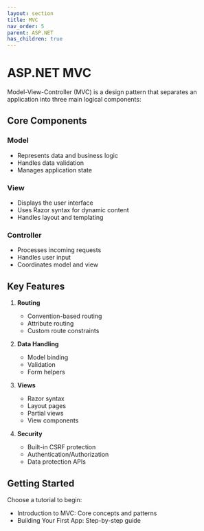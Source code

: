 ```yaml
---
layout: section
title: MVC
nav_order: 5
parent: ASP.NET
has_children: true
---
```


# ASP.NET MVC

Model-View-Controller (MVC) is a design pattern that separates an application into three main logical components:

## Core Components

### Model
- Represents data and business logic
- Handles data validation
- Manages application state

### View
- Displays the user interface
- Uses Razor syntax for dynamic content
- Handles layout and templating

### Controller
- Processes incoming requests
- Handles user input
- Coordinates model and view

## Key Features

1. **Routing**
   - Convention-based routing
   - Attribute routing
   - Custom route constraints

2. **Data Handling**
   - Model binding
   - Validation
   - Form helpers

3. **Views**
   - Razor syntax
   - Layout pages
   - Partial views
   - View components

4. **Security**
   - Built-in CSRF protection
   - Authentication/Authorization
   - Data protection APIs

## Getting Started
Choose a tutorial to begin:
- Introduction to MVC: Core concepts and patterns
- Building Your First App: Step-by-step guide

